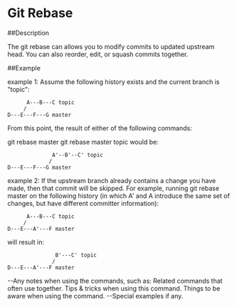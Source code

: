 # Git Rebase

##Description

The git rebase can allows you to modify commits to updated upstream head. You can also reorder, edit, or squash commits together.

##Example

example 1:
Assume the following history exists and the current branch is "topic":

          A---B---C topic
         /
    D---E---F---G master
From this point, the result of either of the following commands:

git rebase master
git rebase master topic
would be:

                  A'--B'--C' topic
                 /
    D---E---F---G master

example 2:
If the upstream branch already contains a change you have made, then that commit will be skipped. For example, running git rebase master on the following history (in which A' and A introduce the same set of changes, but have different committer information):

          A---B---C topic
         /
    D---E---A'---F master
will result in:

                   B'---C' topic
                  /
    D---E---A'---F master




--Any notes when using the commands, such as:
	Related commands that often use together.
	Tips & tricks when using this command.
	Things to be aware when using the command.
--Special examples if any.
